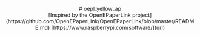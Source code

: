 <p align="center">
# oepl_yellow_ap
  <BR>
[Inspired by the OpenEPaperLink project](https://github.com/OpenEPaperLink/OpenEPaperLink/blob/master/README.md)
[https://www.raspberrypi.com/software/](url)
</p>
